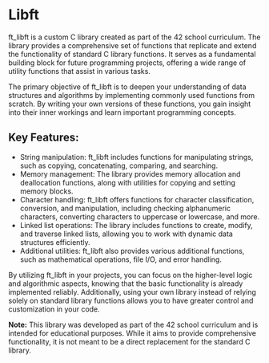 # Libft

ft_libft is a custom C library created as part of the 42 school curriculum. The library provides a comprehensive set of functions that replicate and extend the functionality of standard C library functions. It serves as a fundamental building block for future programming projects, offering a wide range of utility functions that assist in various tasks.

The primary objective of ft_libft is to deepen your understanding of data structures and algorithms by implementing commonly used functions from scratch. By writing your own versions of these functions, you gain insight into their inner workings and learn important programming concepts.

## Key Features:

- String manipulation: ft_libft includes functions for manipulating strings, such as copying, concatenating, comparing, and searching.
- Memory management: The library provides memory allocation and deallocation functions, along with utilities for copying and setting memory blocks.
- Character handling: ft_libft offers functions for character classification, conversion, and manipulation, including checking alphanumeric characters, converting characters to uppercase or lowercase, and more.
- Linked list operations: The library includes functions to create, modify, and traverse linked lists, allowing you to work with dynamic data structures efficiently.
- Additional utilities: ft_libft also provides various additional functions, such as mathematical operations, file I/O, and error handling.

By utilizing ft_libft in your projects, you can focus on the higher-level logic and algorithmic aspects, knowing that the basic functionality is already implemented reliably. Additionally, using your own library instead of relying solely on standard library functions allows you to have greater control and customization in your code.

**Note:** This library was developed as part of the 42 school curriculum and is intended for educational purposes. While it aims to provide comprehensive functionality, it is not meant to be a direct replacement for the standard C library.
